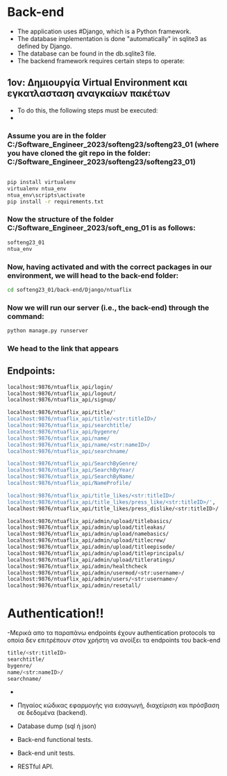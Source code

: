 # Back-end

- The application uses #Django, which is a Python framework.
- The database implementation is done "automatically" in sqlite3 as defined by Django.
- The database can be found in the db.sqlite3 file.
- The backend framework requires certain steps to operate:
## 1ον: Δημιουργία Virtual Environment και εγκατλασταση αναγκαίων πακέτων
-  To do this, the following steps must be executed:
-  
### Assume you are in the folder C:/Software_Engineer_2023/softeng23/softeng23_01 (where you have cloned the git repo in the folder: C:/Software_Engineer_2023/softeng23/softeng23_01)

  ```bash

  pip install virtualenv
  virtualenv ntua_env
  ntua_env\scripts\activate
  pip install -r requirements.txt

  ```
### Now the structure of the folder C:/Software_Engineer_2023/soft_eng_01 is as follows:

```bash
softeng23_01
ntua_env
```
### Now, having activated and with the correct packages in our environment, we will head to the back-end folder:
```bash
cd softeng23_01/back-end/Django/ntuaflix
```
### Now we will run our server (i.e., the back-end) through the command:
```bash
python manage.py runserver
```
### We head to the link that appears

## Endpoints:
```bash
localhost:9876/ntuaflix_api/login/ 
localhost:9876/ntuaflix_api/logout/
localhost:9876/ntuaflix_api/signup/

localhost:9876/ntuaflix_api/title/'
localhost:9876/ntuaflix_api/title/<str:titleID>/
localhost:9876/ntuaflix_api/searchtitle/
localhost:9876/ntuaflix_api/bygenre/
localhost:9876/ntuaflix_api/name/
localhost:9876/ntuaflix_api/name/<str:nameID>/
localhost:9876/ntuaflix_api/searchname/

localhost:9876/ntuaflix_api/SearchByGenre/
localhost:9876/ntuaflix_api/SearchByYear/
localhost:9876/ntuaflix_api/SearchByName/
localhost:9876/ntuaflix_api/NameProfile/

localhost:9876/ntuaflix_api/title_likes/<str:titleID>/
localhost:9876/ntuaflix_api/title_likes/press_like/<str:titleID>/', 
localhost:9876/ntuaflix_api/title_likes/press_dislike/<str:titleID>/

localhost:9876/ntuaflix_api/admin/upload/titlebasics/
localhost:9876/ntuaflix_api/admin/upload/titleakas/
localhost:9876/ntuaflix_api/admin/upload/namebasics/
localhost:9876/ntuaflix_api/admin/upload/titlecrew/
localhost:9876/ntuaflix_api/admin/upload/titleepisode/
localhost:9876/ntuaflix_api/admin/upload/titleprincipals/
localhost:9876/ntuaflix_api/admin/upload/titleratings/
localhost:9876/ntuaflix_api/admin/healthcheck
localhost:9876/ntuaflix_api/admin/usermod/<str:username>/
localhost:9876/ntuaflix_api/admin/users/<str:username>/
localhost:9876/ntuaflix_api/admin/resetall/


```

# Αuthentication!!

-Μερικά απο τα παραπάνω endpoints έχουν authentication protocols τα οποία δεν επιτρέπουν στον χρήστη να ανοίξει τα endpoints του back-end

```bash
title/<str:titleID>
searchtitle/
bygenre/
name/<str:nameID>/
searchname/
```



-  




- Πηγαίος κώδικας εφαρμογής για εισαγωγή, διαχείριση και
  πρόσβαση σε δεδομένα (backend).
- Database dump (sql ή json)
- Back-end functional tests.
- Back-end unit tests.
- RESTful API.

